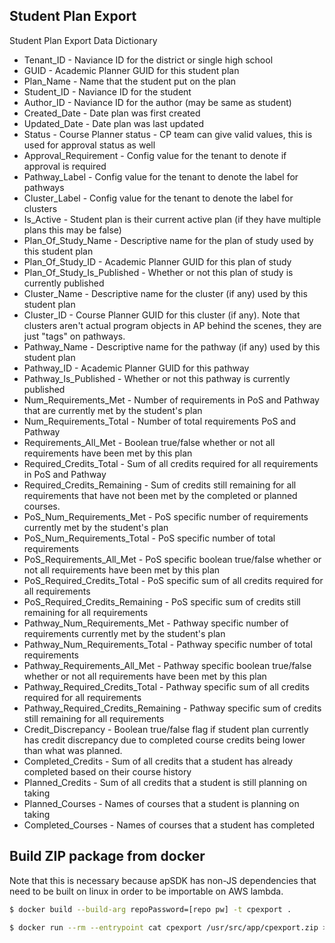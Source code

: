 ## Student Plan Export

Student Plan Export Data Dictionary

* Tenant_ID - Naviance ID for the district or single high school
* GUID - Academic Planner GUID for this student plan
* Plan_Name - Name that the student put on the plan
* Student_ID - Naviance ID for the student
* Author_ID - Naviance ID for the author (may be same as student)
* Created_Date - Date plan was first created
* Updated_Date - Date plan was last updated
* Status - Course Planner status - CP team can give valid values, this is used for approval status as well
* Approval_Requirement - Config value for the tenant to denote if approval is required
* Pathway_Label - Config value for the tenant to denote the label for pathways
* Cluster_Label - Config value for the tenant to denote the label for clusters
* Is_Active - Student plan is their current active plan (if they have multiple plans this may be false)
* Plan_Of_Study_Name - Descriptive name for the plan of study used by this student plan
* Plan_Of_Study_ID - Academic Planner GUID for this plan of study
* Plan_Of_Study_Is_Published - Whether or not this plan of study is currently published
* Cluster_Name - Descriptive name for the cluster (if any) used by this student plan
* Cluster_ID - Course Planner GUID for this cluster (if any).  Note that clusters aren't actual program objects in AP behind the scenes, they are just "tags" on pathways.
* Pathway_Name - Descriptive name for the pathway (if any) used by this student plan
* Pathway_ID - Academic Planner GUID for this pathway
* Pathway_Is_Published - Whether or not this pathway is currently published
* Num_Requirements_Met - Number of requirements in PoS and Pathway that are currently met by the student's plan
* Num_Requirements_Total - Number of total requirements PoS and Pathway
* Requirements_All_Met - Boolean true/false whether or not all requirements have been met by this plan
* Required_Credits_Total - Sum of all credits required for all requirements in PoS and Pathway
* Required_Credits_Remaining - Sum of credits still remaining for all requirements that have not been met by the completed or planned courses.
* PoS_Num_Requirements_Met - PoS specific number of requirements currently met by the student's plan
* PoS_Num_Requirements_Total - PoS specific number of total requirements
* PoS_Requirements_All_Met - PoS specific boolean true/false whether or not all requirements have been met by this plan
* PoS_Required_Credits_Total - PoS specific sum of all credits required for all requirements
* PoS_Required_Credits_Remaining - PoS specific sum of credits still remaining for all requirements
* Pathway_Num_Requirements_Met - Pathway specific number of requirements currently met by the student's plan
* Pathway_Num_Requirements_Total - Pathway specific number of total requirements
* Pathway_Requirements_All_Met - Pathway specific boolean true/false whether or not all requirements have been met by this plan
* Pathway_Required_Credits_Total - Pathway specific sum of all credits required for all requirements
* Pathway_Required_Credits_Remaining - Pathway specific sum of credits still remaining for all requirements
* Credit_Discrepancy - Boolean true/false flag if student plan currently has credit discrepancy due to completed course credits being lower than what was planned.
* Completed_Credits - Sum of all credits that a student has already completed based on their course history
* Planned_Credits - Sum of all credits that a student is still planning on taking
* Planned_Courses - Names of courses that a student is planning on taking
* Completed_Courses - Names of courses that a student has completed


## Build ZIP package from docker

Note that this is necessary because apSDK has non-JS dependencies that need to be built on linux in order to be importable on AWS lambda.

```bash
$ docker build --build-arg repoPassword=[repo pw] -t cpexport .

$ docker run --rm --entrypoint cat cpexport /usr/src/app/cpexport.zip > cpexport.zip

```

